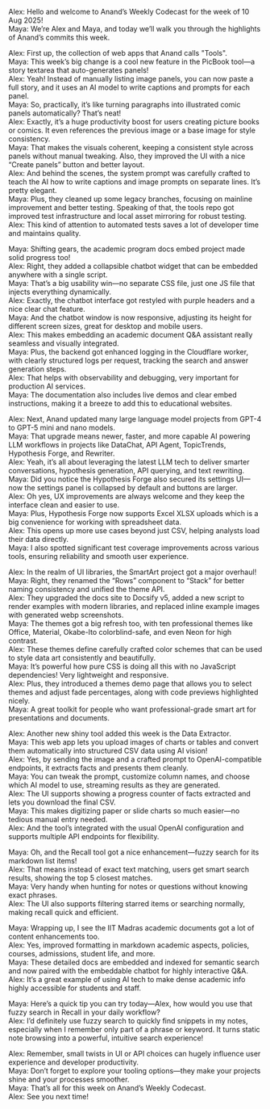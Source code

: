 Alex: Hello and welcome to Anand’s Weekly Codecast for the week of 10 Aug 2025!  
Maya: We’re Alex and Maya, and today we’ll walk you through the highlights of Anand’s commits this week.

Alex: First up, the collection of web apps that Anand calls "Tools".  
Maya: This week’s big change is a cool new feature in the PicBook tool—a story textarea that auto-generates panels!  
Alex: Yeah! Instead of manually listing image panels, you can now paste a full story, and it uses an AI model to write captions and prompts for each panel.  
Maya: So, practically, it’s like turning paragraphs into illustrated comic panels automatically? That’s neat!  
Alex: Exactly, it’s a huge productivity boost for users creating picture books or comics. It even references the previous image or a base image for style consistency.  
Maya: That makes the visuals coherent, keeping a consistent style across panels without manual tweaking. Also, they improved the UI with a nice “Create panels” button and better layout.  
Alex: And behind the scenes, the system prompt was carefully crafted to teach the AI how to write captions and image prompts on separate lines. It’s pretty elegant.  
Maya: Plus, they cleaned up some legacy branches, focusing on mainline improvement and better testing. Speaking of that, the tools repo got improved test infrastructure and local asset mirroring for robust testing.  
Alex: This kind of attention to automated tests saves a lot of developer time and maintains quality.

Maya: Shifting gears, the academic program docs embed project made solid progress too!  
Alex: Right, they added a collapsible chatbot widget that can be embedded anywhere with a single script.  
Maya: That’s a big usability win—no separate CSS file, just one JS file that injects everything dynamically.  
Alex: Exactly, the chatbot interface got restyled with purple headers and a nice clear chat feature.  
Maya: And the chatbot window is now responsive, adjusting its height for different screen sizes, great for desktop and mobile users.  
Alex: This makes embedding an academic document Q&A assistant really seamless and visually integrated.  
Maya: Plus, the backend got enhanced logging in the Cloudflare worker, with clearly structured logs per request, tracking the search and answer generation steps.  
Alex: That helps with observability and debugging, very important for production AI services.  
Maya: The documentation also includes live demos and clear embed instructions, making it a breeze to add this to educational websites.

Alex: Next, Anand updated many large language model projects from GPT-4 to GPT-5 mini and nano models.  
Maya: That upgrade means newer, faster, and more capable AI powering LLM workflows in projects like DataChat, API Agent, TopicTrends, Hypothesis Forge, and Rewriter.  
Alex: Yeah, it’s all about leveraging the latest LLM tech to deliver smarter conversations, hypothesis generation, API querying, and text rewriting.  
Maya: Did you notice the Hypothesis Forge also secured its settings UI—now the settings panel is collapsed by default and buttons are larger.  
Alex: Oh yes, UX improvements are always welcome and they keep the interface clean and easier to use.  
Maya: Plus, Hypothesis Forge now supports Excel XLSX uploads which is a big convenience for working with spreadsheet data.  
Alex: This opens up more use cases beyond just CSV, helping analysts load their data directly.  
Maya: I also spotted significant test coverage improvements across various tools, ensuring reliability and smooth user experience.

Alex: In the realm of UI libraries, the SmartArt project got a major overhaul!  
Maya: Right, they renamed the “Rows” component to “Stack” for better naming consistency and unified the theme API.  
Alex: They upgraded the docs site to Docsify v5, added a new script to render examples with modern libraries, and replaced inline example images with generated webp screenshots.  
Maya: The themes got a big refresh too, with ten professional themes like Office, Material, Okabe-Ito colorblind-safe, and even Neon for high contrast.  
Alex: These themes define carefully crafted color schemes that can be used to style data art consistently and beautifully.  
Maya: It’s powerful how pure CSS is doing all this with no JavaScript dependencies! Very lightweight and responsive.  
Alex: Plus, they introduced a themes demo page that allows you to select themes and adjust fade percentages, along with code previews highlighted nicely.  
Maya: A great toolkit for people who want professional-grade smart art for presentations and documents.

Alex: Another new shiny tool added this week is the Data Extractor.  
Maya: This web app lets you upload images of charts or tables and convert them automatically into structured CSV data using AI vision!  
Alex: Yes, by sending the image and a crafted prompt to OpenAI-compatible endpoints, it extracts facts and presents them cleanly.  
Maya: You can tweak the prompt, customize column names, and choose which AI model to use, streaming results as they are generated.  
Alex: The UI supports showing a progress counter of facts extracted and lets you download the final CSV.  
Maya: This makes digitizing paper or slide charts so much easier—no tedious manual entry needed.  
Alex: And the tool’s integrated with the usual OpenAI configuration and supports multiple API endpoints for flexibility.

Maya: Oh, and the Recall tool got a nice enhancement—fuzzy search for its markdown list items!  
Alex: That means instead of exact text matching, users get smart search results, showing the top 5 closest matches.  
Maya: Very handy when hunting for notes or questions without knowing exact phrases.  
Alex: The UI also supports filtering starred items or searching normally, making recall quick and efficient.

Maya: Wrapping up, I see the IIT Madras academic documents got a lot of content enhancements too.  
Alex: Yes, improved formatting in markdown academic aspects, policies, courses, admissions, student life, and more.  
Maya: These detailed docs are embedded and indexed for semantic search and now paired with the embeddable chatbot for highly interactive Q&A.  
Alex: It’s a great example of using AI tech to make dense academic info highly accessible for students and staff.

Maya: Here’s a quick tip you can try today—Alex, how would you use that fuzzy search in Recall in your daily workflow?  
Alex: I’d definitely use fuzzy search to quickly find snippets in my notes, especially when I remember only part of a phrase or keyword. It turns static note browsing into a powerful, intuitive search experience!

Alex: Remember, small twists in UI or API choices can hugely influence user experience and developer productivity.  
Maya: Don’t forget to explore your tooling options—they make your projects shine and your processes smoother.  
Maya: That’s all for this week on Anand’s Weekly Codecast.  
Alex: See you next time!
